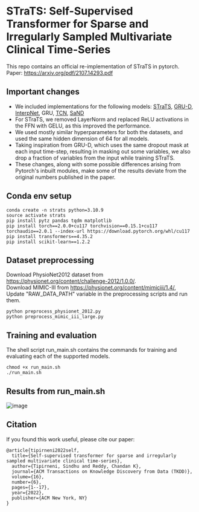 # STraTS: Self-Supervised Transformer for Sparse and Irregularly Sampled Multivariate Clinical Time-Series
This repo contains an official re-implementation of STraTS in pytorch. <br>
Paper: https://arxiv.org/pdf/2107.14293.pdf

## Important changes
- We included implementations for the following models: [STraTS](https://arxiv.org/pdf/2107.14293.pdf), [GRU-D](https://arxiv.org/pdf/1606.01865.pdf), [InterpNet](https://openreview.net/pdf?id=r1efr3C9Ym), GRU, [TCN](https://arxiv.org/pdf/1803.01271.pdf), [SaND](https://dl.acm.org/doi/pdf/10.5555/3504035.3504536)
- For STraTS, we removed LayerNorm and replaced ReLU activations in the FFN with GELU, as this improved the performance.
- We used mostly similar hyperparameters for both the datasets, and used the same hidden dimension of 64 for all models.
- Taking inspiration from GRU-D, which uses the same dropout mask at each input time-step, resulting in masking out some variables, we also drop a fraction of variables from the input while training STraTS.
- These changes, along with some possible differences arising from Pytorch's inbuilt modules, make some of the results deviate from the original numbers published in the paper.

## Conda env setup
```
conda create -n strats python=3.10.9
source activate strats
pip install pytz pandas tqdm matplotlib 
pip install torch==2.0.0+cu117 torchvision==0.15.1+cu117 torchaudio==2.0.1 --index-url https://download.pytorch.org/whl/cu117
pip install transformers==4.35.2
pip install scikit-learn==1.2.2
```

## Dataset preprocessing
Download PhysioNet2012 dataset from https://physionet.org/content/challenge-2012/1.0.0/. <br>
Download MIMIC-III from https://physionet.org/content/mimiciii/1.4/, <br>
Update "RAW_DATA_PATH" variable in the preprocessing scripts and run them.
```
python preprocess_physionet_2012.py
python preprocess_mimic_iii_large.py
```

## Training and evaluation
The shell script run_main.sh contains the commands for training and evaluating each of the supported models.
```
chmod +x run_main.sh
./run_main.sh
```

## Results from run_main.sh
![image](https://github.com/sindhura97/STraTS/assets/42525474/25514af6-47a3-4a0b-8861-235217181abd|width=100)

## Citation
If you found this work useful, please cite our paper:
```
@article{tipirneni2022self,
  title={Self-supervised transformer for sparse and irregularly sampled multivariate clinical time-series},
  author={Tipirneni, Sindhu and Reddy, Chandan K},
  journal={ACM Transactions on Knowledge Discovery from Data (TKDD)},
  volume={16},
  number={6},
  pages={1--17},
  year={2022},
  publisher={ACM New York, NY}
}
```


